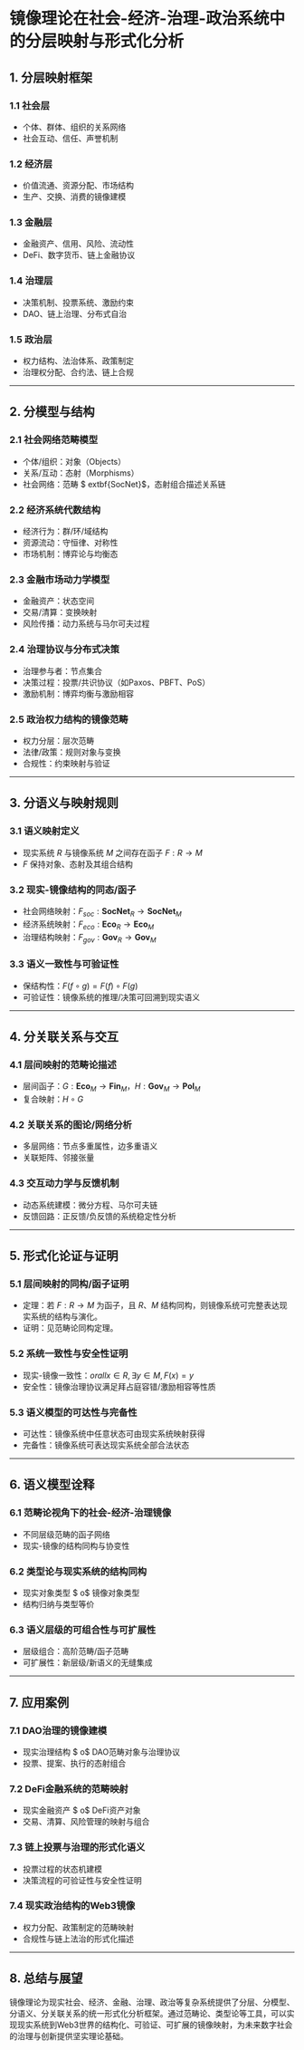 # 镜像理论在社会-经济-治理-政治系统中的分层映射与形式化分析

## 1. 分层映射框架

### 1.1 社会层
- 个体、群体、组织的关系网络
- 社会互动、信任、声誉机制

### 1.2 经济层
- 价值流通、资源分配、市场结构
- 生产、交换、消费的镜像建模

### 1.3 金融层
- 金融资产、信用、风险、流动性
- DeFi、数字货币、链上金融协议

### 1.4 治理层
- 决策机制、投票系统、激励约束
- DAO、链上治理、分布式自治

### 1.5 政治层
- 权力结构、法治体系、政策制定
- 治理权分配、合约法、链上合规

---

## 2. 分模型与结构

### 2.1 社会网络范畴模型
- 个体/组织：对象（Objects）
- 关系/互动：态射（Morphisms）
- 社会网络：范畴 $	extbf{SocNet}$，态射组合描述关系链

### 2.2 经济系统代数结构
- 经济行为：群/环/域结构
- 资源流动：守恒律、对称性
- 市场机制：博弈论与均衡态

### 2.3 金融市场动力学模型
- 金融资产：状态空间
- 交易/清算：变换映射
- 风险传播：动力系统与马尔可夫过程

### 2.4 治理协议与分布式决策
- 治理参与者：节点集合
- 决策过程：投票/共识协议（如Paxos、PBFT、PoS）
- 激励机制：博弈均衡与激励相容

### 2.5 政治权力结构的镜像范畴
- 权力分层：层次范畴
- 法律/政策：规则对象与变换
- 合规性：约束映射与验证

---

## 3. 分语义与映射规则

### 3.1 语义映射定义
- 现实系统 $R$ 与镜像系统 $M$ 之间存在函子 $F: R \to M$
- $F$ 保持对象、态射及其组合结构

### 3.2 现实-镜像结构的同态/函子
- 社会网络映射：$F_{soc}: \textbf{SocNet}_R \to \textbf{SocNet}_M$
- 经济系统映射：$F_{eco}: \textbf{Eco}_R \to \textbf{Eco}_M$
- 治理结构映射：$F_{gov}: \textbf{Gov}_R \to \textbf{Gov}_M$

### 3.3 语义一致性与可验证性
- 保结构性：$F(f \circ g) = F(f) \circ F(g)$
- 可验证性：镜像系统的推理/决策可回溯到现实语义

---

## 4. 分关联关系与交互

### 4.1 层间映射的范畴论描述
- 层间函子：$G: \textbf{Eco}_M \to \textbf{Fin}_M$，$H: \textbf{Gov}_M \to \textbf{Pol}_M$
- 复合映射：$H \circ G$

### 4.2 关联关系的图论/网络分析
- 多层网络：节点多重属性，边多重语义
- 关联矩阵、邻接张量

### 4.3 交互动力学与反馈机制
- 动态系统建模：微分方程、马尔可夫链
- 反馈回路：正反馈/负反馈的系统稳定性分析

---

## 5. 形式化论证与证明

### 5.1 层间映射的同构/函子证明
- 定理：若 $F: R \to M$ 为函子，且 $R$、$M$ 结构同构，则镜像系统可完整表达现实系统的结构与演化。
- 证明：见范畴论同构定理。

### 5.2 系统一致性与安全性证明
- 现实-镜像一致性：$orall x \in R, \exists y \in M, F(x) = y$
- 安全性：镜像治理协议满足拜占庭容错/激励相容等性质

### 5.3 语义模型的可达性与完备性
- 可达性：镜像系统中任意状态可由现实系统映射获得
- 完备性：镜像系统可表达现实系统全部合法状态

---

## 6. 语义模型诠释

### 6.1 范畴论视角下的社会-经济-治理镜像
- 不同层级范畴的函子网络
- 现实-镜像的结构同构与协变性

### 6.2 类型论与现实系统的结构同构
- 现实对象类型 $	o$ 镜像对象类型
- 结构归纳与类型等价

### 6.3 语义层级的可组合性与可扩展性
- 层级组合：高阶范畴/函子范畴
- 可扩展性：新层级/新语义的无缝集成

---

## 7. 应用案例

### 7.1 DAO治理的镜像建模
- 现实治理结构 $	o$ DAO范畴对象与治理协议
- 投票、提案、执行的态射组合

### 7.2 DeFi金融系统的范畴映射
- 现实金融资产 $	o$ DeFi资产对象
- 交易、清算、风险管理的映射与组合

### 7.3 链上投票与治理的形式化语义
- 投票过程的状态机建模
- 决策流程的可验证性与安全性证明

### 7.4 现实政治结构的Web3镜像
- 权力分配、政策制定的范畴映射
- 合规性与链上法治的形式化描述

---

## 8. 总结与展望

镜像理论为现实社会、经济、金融、治理、政治等复杂系统提供了分层、分模型、分语义、分关联关系的统一形式化分析框架。通过范畴论、类型论等工具，可以实现现实系统到Web3世界的结构化、可验证、可扩展的镜像映射，为未来数字社会的治理与创新提供坚实理论基础。 